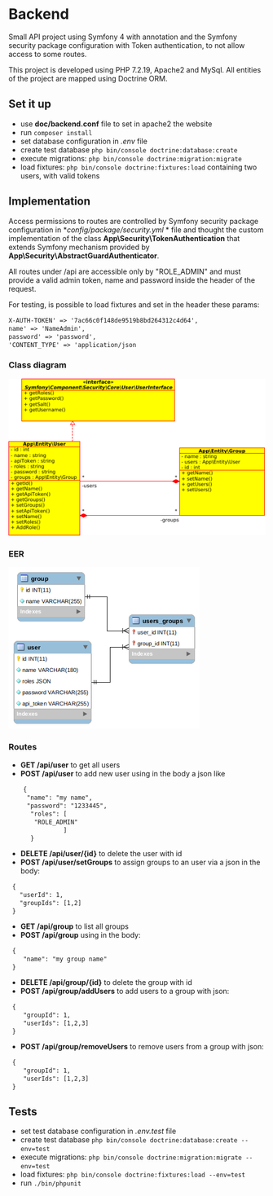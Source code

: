 # Backend
Small API project using Symfony 4 with annotation and the Symfony security package configuration with
Token authentication, to not allow access to some routes.

This project is developed using PHP 7.2.19, Apache2 and MySql.
All entities of the project are mapped using Doctrine ORM.

## Set it up
- use **doc/backend.conf** file to set in apache2 the website
- run `composer install`
- set database configuration in *.env* file 
- create test database `php bin/console doctrine:database:create`
- execute migrations: `php bin/console doctrine:migration:migrate`
- load fixtures: `php bin/console doctrine:fixtures:load` containing two users, with valid tokens

## Implementation
Access permissions to routes are controlled by Symfony security package configuration in **config/package/security.yml* *
file and thought the custom implementation of the class **App\Security\TokenAuthentication** that extends Symfony mechanism
provided by **App\Security\AbstractGuardAuthenticator**.

All routes under /api are accessible only by "ROLE_ADMIN" and must provide a valid admin token, name and password inside
the header of the request. 

For testing, is possible to load fixtures and set in the header these params:
```
X-AUTH-TOKEN' => '7ac66c0f148de9519b8bd264312c4d64',
name' => 'NameAdmin',
password' => 'password',
'CONTENT_TYPE' => 'application/json
```
### Class diagram
![](doc/class%20diagram.png)

### EER

![](doc/eer.png)

### Routes
- **GET /api/user** to get all users
- **POST /api/user** to add  new user using in the body a json like 
```
    {
     "name": "my name",
     "password": "1233445",
      "roles": [
       "ROLE_ADMIN"
               ]
      }
```
- **DELETE /api/user/{id}** to delete the user with id
- **POST /api/user/setGroups** to assign groups to an user via a json in the body:
```
 {
   "userId": 1,
   "groupIds": [1,2]
 }
```
- **GET /api/group** to list all groups
- **POST /api/group** using in the body:
```
 {
    "name": "my group name"
 }
```
- **DELETE /api/group/{id}** to delete the group with id
- **POST /api/group/addUsers** to add users to a group with json:
```
 {
    "groupId": 1,
    "userIds": [1,2,3]
 }
```
- **POST /api/group/removeUsers** to remove users from a group with json:
```
 {
    "groupId": 1,
    "userIds": [1,2,3]
 }
```

## Tests
- set test database configuration in *.env.test* file 
- create test database `php bin/console doctrine:database:create --env=test`
- execute migrations: `php bin/console doctrine:migration:migrate --env=test`
- load fixtures: `php bin/console doctrine:fixtures:load --env=test`
- run `./bin/phpunit`